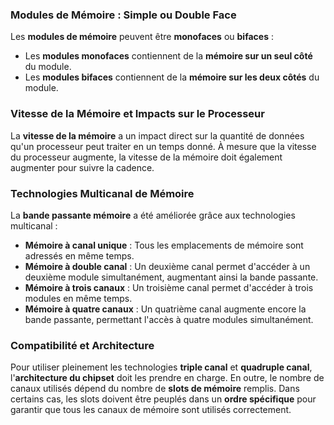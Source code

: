 

### **Modules de Mémoire : Simple ou Double Face**

Les **modules de mémoire** peuvent être **monofaces** ou **bifaces** :

- Les **modules monofaces** contiennent de la **mémoire sur un seul côté** du module.
- Les **modules bifaces** contiennent de la **mémoire sur les deux côtés** du module.

### **Vitesse de la Mémoire et Impacts sur le Processeur**

La **vitesse de la mémoire** a un impact direct sur la quantité de données qu'un processeur peut traiter en un temps donné. À mesure que la vitesse du processeur augmente, la vitesse de la mémoire doit également augmenter pour suivre la cadence.

### **Technologies Multicanal de Mémoire**

La **bande passante mémoire** a été améliorée grâce aux technologies multicanal :

- **Mémoire à canal unique** : Tous les emplacements de mémoire sont adressés en même temps.
- **Mémoire à double canal** : Un deuxième canal permet d'accéder à un deuxième module simultanément, augmentant ainsi la bande passante.
- **Mémoire à trois canaux** : Un troisième canal permet d'accéder à trois modules en même temps.
- **Mémoire à quatre canaux** : Un quatrième canal augmente encore la bande passante, permettant l'accès à quatre modules simultanément.

### **Compatibilité et Architecture**

Pour utiliser pleinement les technologies **triple canal** et **quadruple canal**, l'**architecture du chipset** doit les prendre en charge. En outre, le nombre de canaux utilisés dépend du nombre de **slots de mémoire** remplis. Dans certains cas, les slots doivent être peuplés dans un **ordre spécifique** pour garantir que tous les canaux de mémoire sont utilisés correctement.